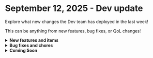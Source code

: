 # September 12, 2025 - Dev update

Explore what new changes the Dev team has deployed in the last week!

This can be anything from new features, bug fixes, or QoL changes!

<details>

<summary><strong>New features and items</strong></summary>

* **Check back next week!**

</details>

<details>

<summary><strong>Bug fixes and chores</strong></summary>

* **Dashboard**
  * Fix broken links for sub-orgs in workflow executions widget

</details>

<details>

<summary><strong>Coming Soon</strong></summary>

* DropSuite integration
* BVoIP integration
* Leader Integration
* Hourly dashboard updates

</details>
